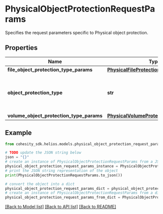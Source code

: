 # PhysicalObjectProtectionRequestParams

Specifies the request parameters specific to Physical object protection.

## Properties

Name | Type | Description | Notes
------------ | ------------- | ------------- | -------------
**file_object_protection_type_params** | [**PhysicalFileProtectionGroupParams**](PhysicalFileProtectionGroupParams.md) |  | [optional] 
**object_protection_type** | **str** | Specifies the Physical Object Protection type. | 
**volume_object_protection_type_params** | [**PhysicalVolumeProtectionGroupParams**](PhysicalVolumeProtectionGroupParams.md) |  | [optional] 

## Example

```python
from cohesity_sdk.helios.models.physical_object_protection_request_params import PhysicalObjectProtectionRequestParams

# TODO update the JSON string below
json = "{}"
# create an instance of PhysicalObjectProtectionRequestParams from a JSON string
physical_object_protection_request_params_instance = PhysicalObjectProtectionRequestParams.from_json(json)
# print the JSON string representation of the object
print(PhysicalObjectProtectionRequestParams.to_json())

# convert the object into a dict
physical_object_protection_request_params_dict = physical_object_protection_request_params_instance.to_dict()
# create an instance of PhysicalObjectProtectionRequestParams from a dict
physical_object_protection_request_params_from_dict = PhysicalObjectProtectionRequestParams.from_dict(physical_object_protection_request_params_dict)
```
[[Back to Model list]](../README.md#documentation-for-models) [[Back to API list]](../README.md#documentation-for-api-endpoints) [[Back to README]](../README.md)


